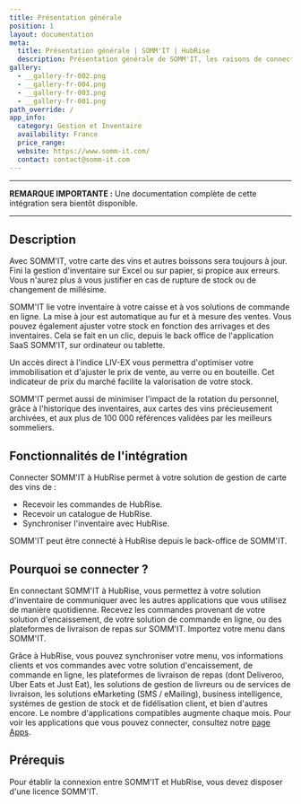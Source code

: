```yaml
---
title: Présentation générale
position: 1
layout: documentation
meta:
  title: Présentation générale | SOMM'IT | HubRise
  description: Présentation générale de SOMM'IT, les raisons de connecter SOMM'IT à HubRise et les fonctionnalités de l'intégration avec HubRise.
gallery:
  - __gallery-fr-002.png
  - __gallery-fr-004.png
  - __gallery-fr-003.png
  - __gallery-fr-001.png
path_override: /
app_info:
  category: Gestion et Inventaire
  availability: France
  price_range:
  website: https://www.somm-it.com/
  contact: contact@somm-it.com
---
```


---

**REMARQUE IMPORTANTE :** Une documentation complète de cette intégration sera bientôt disponible.

---

## Description

Avec SOMM'IT, votre carte des vins et autres boissons sera toujours à jour. Fini la gestion d'inventaire sur Excel ou sur papier, si propice aux erreurs. Vous n'aurez plus à vous justifier en cas de rupture de stock ou de changement de millésime.

SOMM'IT lie votre inventaire à votre caisse et à vos solutions de commande en ligne. La mise à jour est automatique au fur et à mesure des ventes. Vous pouvez également ajuster votre stock en fonction des arrivages et des inventaires. Cela se fait en un clic, depuis le back office de l'application SaaS SOMM'IT, sur ordinateur ou tablette.

Un accès direct à l'indice LIV-EX vous permettra d'optimiser votre immobilisation et d'ajuster le prix de vente, au verre ou en bouteille. Cet indicateur de prix du marché facilite la valorisation de votre stock.

SOMM'IT permet aussi de minimiser l'impact de la rotation du personnel, grâce à l'historique des inventaires, aux cartes des vins précieusement archivées, et aux plus de 100 000 références validées par les meilleurs sommeliers. 

## Fonctionnalités de l'intégration

Connecter SOMM'IT à HubRise permet à votre solution de gestion de carte des vins de :

- Recevoir les commandes de HubRise.
- Recevoir un catalogue de HubRise.
- Synchroniser l'inventaire avec HubRise.

SOMM'IT peut être connecté à HubRise depuis le back-office de SOMM'IT.

## Pourquoi se connecter ?

En connectant SOMM'IT à HubRise, vous permettez à votre solution d'inventaire de communiquer avec les autres applications que vous utilisez de manière quotidienne. Recevez les commandes provenant de votre solution d'encaissement, de votre solution de commande en ligne, ou des plateformes de livraison de repas sur SOMM'IT. Importez votre menu dans SOMM'IT.

Grâce à HubRise, vous pouvez synchroniser votre menu, vos informations clients et vos commandes avec votre solution d'encaissement, de commande en ligne, les plateformes de livraison de repas (dont Deliveroo, Uber Eats et Just Eat), les solutions de gestion de livreurs ou de services de livraison, les solutions eMarketing (SMS / eMailing), business intelligence, systèmes de gestion de stock et de fidélisation client, et bien d'autres encore. Le nombre d'applications compatibles augmente chaque mois. Pour voir les applications que vous pouvez connecter, consultez notre [page Apps](/apps).

## Prérequis

Pour établir la connexion entre SOMM'IT et HubRise, vous devez disposer d'une licence SOMM'IT.

